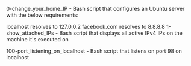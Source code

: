 0-change_your_home_IP - Bash script that configures an Ubuntu server with the below requirements:

localhost resolves to 127.0.0.2
facebook.com resolves to 8.8.8.8
1-show_attached_IPs - Bash script that displays all active IPv4 IPs on the machine it's executed on

100-port_listening_on_localhost - Bash script that listens on port 98 on localhost
